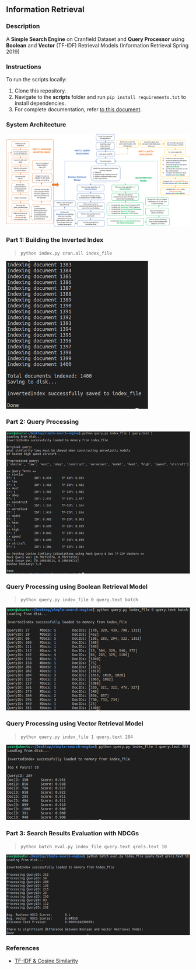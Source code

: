## Information Retrieval
### Description
A **Simple Search Engine** on Cranfield Dataset and **Query Processor** using **Boolean** and **Vector** (TF-IDF) Retrieval Models (Information Retrieval Spring 2019)

### Instructions
To run the scripts locally:
1. Clone this repository.
2. Navigate to the **scripts** folder and run ```pip install requirements.txt``` to install dependencies.
3. For complete documentation, refer [to this document](https://github.com/Joeyipp/simple-search-engine/blob/master/documentation/Design_Documentation.pdf).

### System Architecture
![Sample](https://github.com/Joeyipp/simple-search-engine/blob/master/documentation/Design_Flowchart.png)

### Part 1: Building the Inverted Index
> ```python index.py cran.all index_file```

![Sample](https://github.com/Joeyipp/simple-search-engine/blob/master/images/index_file.png)

### Part 2: Query Processing
![Sample](https://github.com/Joeyipp/simple-search-engine/blob/master/images/query_preprocessing.png)

### Query Processing using Boolean Retrieval Model
> ```python query.py index_file 0 query.text batch```

![Sample](https://github.com/Joeyipp/simple-search-engine/blob/master/images/query_boolean.png)

### Query Processing using Vector Retrieval Model
> ```python query.py index_file 1 query.text 284```

![Sample](https://github.com/Joeyipp/simple-search-engine/blob/master/images/query_vector.png)

### Part 3: Search Results Evaluation with NDCGs
> ```python batch_eval.py index_file query.text qrels.text 10```

![Sample](https://github.com/Joeyipp/simple-search-engine/blob/master/images/batch_eval.png)

### References
* [TF-IDF & Cosine Similarity](https://janav.wordpress.com/2013/10/27/tf-idf-and-cosine-similarity/)

